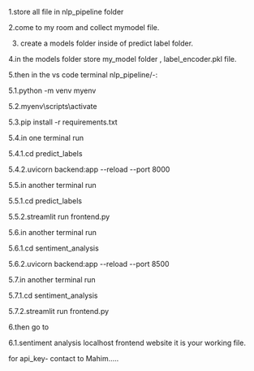 1.store all file in nlp_pipeline folder

2.come to my room and collect mymodel file.

3. create a models folder inside of predict label folder.

4.in the models folder store my_model folder , label_encoder.pkl file.

5.then in the vs code terminal nlp_pipeline/-:

5.1.python -m venv myenv
   
5.2.myenv\scripts\activate
   
5.3.pip install -r requirements.txt 
   
5.4.in one terminal run 

5.4.1.cd predict_labels

5.4.2.uvicorn backend:app --reload --port 8000
       
5.5.in another terminal run 

5.5.1.cd predict_labels

5.5.2.streamlit run frontend.py
       
5.6.in another terminal run 

5.6.1.cd sentiment_analysis

5.6.2.uvicorn backend:app --reload --port 8500

5.7.in another terminal run 

5.7.1.cd sentiment_analysis

5.7.2.streamlit run frontend.py

6.then go to

6.1.sentiment analysis localhost frontend website it is your working file.

for api_key- contact to Mahim.....
      
